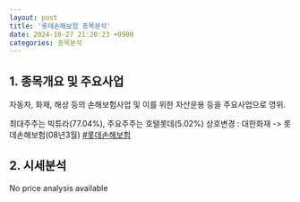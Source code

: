 ```yaml
---
layout: post
title: '롯데손해보험 종목분석'
date: 2024-10-27 21:20:23 +0900
categories: 종목분석
---
```


## 1. 종목개요 및 주요사업

자동차, 화재, 해상 등의 손해보험사업 및 이를 위한 자산운용 등을 주요사업으로 영위. 

최대주주는 빅튜라(77.04%), 주요주주는 호텔롯데(5.02%)  상호변경 : 대한화재 -> 롯데손해보험(08년3월)
[#롯데손해보험](#)

## 2. 시세분석

No price analysis available
